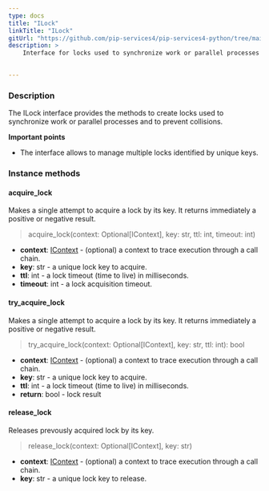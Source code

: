 ```yaml
---
type: docs
title: "ILock"
linkTitle: "ILock"
gitUrl: "https://github.com/pip-services4/pip-services4-python/tree/main/pip-services4-logic-python"
description: >
    Interface for locks used to synchronize work or parallel processes and to prevent collisions.

    
---
```


### Description

The ILock interface provides the methods to create locks used to synchronize work or parallel processes and to prevent collisions.

**Important points**

- The interface allows to manage multiple locks identified by unique keys. 

### Instance methods

#### acquire_lock
Makes a single attempt to acquire a lock by its key.
It returns immediately a positive or negative result.

> acquire_lock(context: Optional[IContext], key: str, ttl: int, timeout: int)

- **context**: [IContext](../../../components/context/icontext) - (optional) a context to trace execution through a call chain. 
- **key**: str - a unique lock key to acquire.
- **ttl**: int - a lock timeout (time to live) in milliseconds.
- **timeout**: int - a lock acquisition timeout.



#### try_acquire_lock
Makes a single attempt to acquire a lock by its key.
It returns immediately a positive or negative result.

> try_acquire_lock(context: Optional[IContext], key: str, ttl: int): bool

- **context**: [IContext](../../../components/context/icontext) - (optional) a context to trace execution through a call chain. 
- **key**: str - a unique lock key to acquire.
- **ttl**: int - a lock timeout (time to live) in milliseconds.
- **return**: bool - lock result


#### release_lock
Releases prevously acquired lock by its key.

> release_lock(context: Optional[IContext], key: str)

- **context**: [IContext](../../../components/context/icontext) - (optional) a context to trace execution through a call chain.
- **key**: str - a unique lock key to release.
